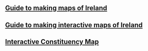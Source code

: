 ## [Guide to making maps of Ireland](https://brendanjodowd.github.io/map_guide/)

## [Guide to making interactive maps of Ireland](https://brendanjodowd.github.io/interactive_maps/)

## <a href="https://brendanjodowd.github.io/cons_map" target="_blank">Interactive Constituency Map</a>
